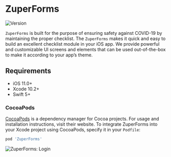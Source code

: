 # ZuperForms
![Version](https://img.shields.io/cocoapods/v/ZuperForms.svg?style=flat)

`ZuperForms` is built for the purpose of ensuring safety against COVID-19 by maintaining the proper checklist. The `ZuperForms` makes it quick and easy to build an excellent checklist module in your iOS app. We provide powerful and customizable UI screens and elements that can be used out-of-the-box to make it according to your app’s theme.


## Requirements

- iOS 11.0+ 
- Xcode 10.2+
- Swift 5+

### CocoaPods

[CocoaPods](https://cocoapods.org) is a dependency manager for Cocoa projects. For usage and installation instructions, visit their website. To integrate ZuperForms into your Xcode project using CocoaPods, specify it in your `Podfile`:

```ruby
pod 'ZuperForms'
```
![ZuperForms: Login](https://ibb.co/DDm2fRd)
